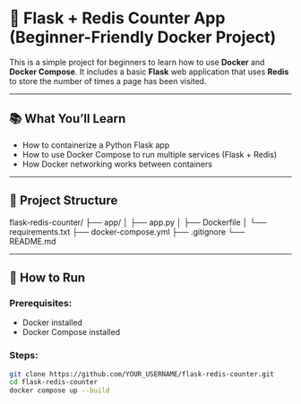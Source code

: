 # 🐳 Flask + Redis Counter App (Beginner-Friendly Docker Project)

This is a simple project for beginners to learn how to use **Docker** and **Docker Compose**. It includes a basic **Flask** web application that uses **Redis** to store the number of times a page has been visited.

---

## 📚 What You’ll Learn

- How to containerize a Python Flask app
- How to use Docker Compose to run multiple services (Flask + Redis)
- How Docker networking works between containers

---

## 🧱 Project Structure

flask-redis-counter/
├── app/
│ ├── app.py
│ ├── Dockerfile
│ └── requirements.txt
├── docker-compose.yml
├── .gitignore
└── README.md


---

## 🚀 How to Run

### Prerequisites:
- Docker installed
- Docker Compose installed

### Steps:

```bash
git clone https://github.com/YOUR_USERNAME/flask-redis-counter.git
cd flask-redis-counter
docker compose up --build

